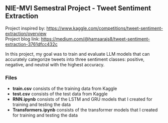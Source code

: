 ## NIE-MVI Semestral Project - Tweet Sentiment Extraction

Project inspired by: https://www.kaggle.com/competitions/tweet-sentiment-extraction/overview <br/>
Project blog link: https://medium.com/@hamsarajs8/tweet-sentiment-extraction-3761dfcc432c

In this project, my goal was to train and evaluate LLM models that can accurately categorize tweets 
into three sentiment classes: positive, negative, and neutral with the highest accuracy.

### Files
- **train.csv** consists of the training data from Kaggle
- **test.csv** consists of the test data from Kaggle
- **RNN.ipynb** consists of the LSTM and GRU models that I created for training and testing the data
- **Transformers.ipynb** consists of the transformer models that I created for training and testing the data
